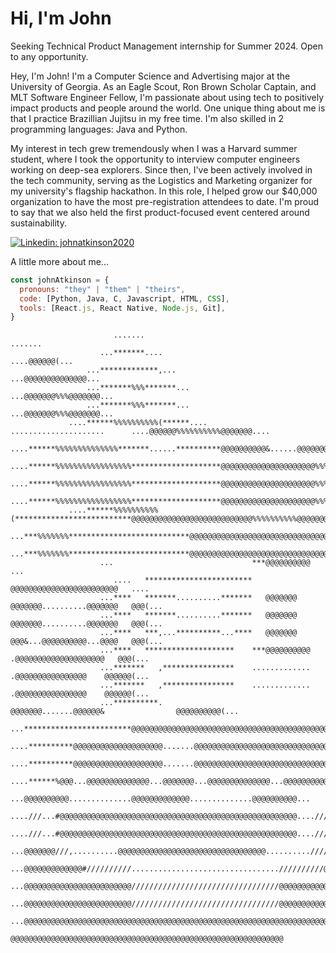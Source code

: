 # Hi, I'm John

Seeking Technical Product Management internship for Summer 2024. Open to any opportunity.

Hey, I'm John! I'm a Computer Science and Advertising major at the University of Georgia. As an Eagle Scout, Ron Brown Scholar Captain, and MLT Software Engineer Fellow, I'm passionate about using tech to positively impact products and people around the world.  One unique thing about me is that I practice Brazillian Jujitsu in my free time. I'm also skilled in 2 programming languages: Java and Python.

My interest in tech grew tremendously when I was a Harvard summer student, where I took the opportunity to interview computer engineers working on deep-sea explorers. Since then, I've been actively involved in the tech community, serving as the Logistics and Marketing organizer for my university's flagship hackathon. In this role, I helped grow our $40,000 organization to have the most pre-registration attendees to date. I'm proud to say that we also held the first product-focused event centered around sustainability.

[![Linkedin: johnatkinson2020](https://img.shields.io/badge/-johnatkinson2020-blue?style=flat-square&logo=Linkedin&logoColor=white&link=https://www.linkedin.com/in/johnatkinson2020/)](https://www.linkedin.com/in/johnatkinson2020/)

A little more about me...  

```javascript
const johnAtkinson = {
  pronouns: "they" | "them" | "theirs",
  code: [Python, Java, C, Javascript, HTML, CSS],
  tools: [React.js, React Native, Node.js, Git],
}
```





                           .......                                                             .......                          
                        ...*******....                                                     ....@@@@@@(...                       
                     ...*************,...                                               ...@@@@@@@@@@@@@@...                    
                     ...*******%%%*******...                                         ...@@@@@@@%%%@@@@@@@...                    
                     ...*******%%%*******...                                         ...@@@@@@@%%%@@@@@@@...                    
                 ....******%%%%%%%%%%(******....      .....................      ....@@@@@@%%%%%%%%%%@@@@@@@....                
                 ....******%%%%%%%%%%%%%%*******......**********@@@@@@@@@@&......@@@@@@@%%%%%%%%%%%%%@@@@@@@....                
                 ....******%%%%%%%%%%%%%%%%%********************@@@@@@@@@@@@@@@@@@@@@%%%%%%%%%%%%%%%%@@@@@@@....                
                 ....******%%%%%%%%%%%%%%%%%********************@@@@@@@@@@@@@@@@@@@@@%%%%%%%%%%%%%%%%@@@@@@@....                
                 ....******%%%%%%%%%%%%%%%%%********************@@@@@@@@@@@@@@@@@@@@@%%%%%%%%%%%%%%%%@@@@@@@....                
                 ....******%%%%%%%%%%(**************************@@@@@@@@@@@@@@@@@@@@@@@@@@@%%%%%%%%%%@@@@@@@....                
                     ...***%%%%%%%***************************@@@@@@@@@@@@@@@@@@@@@@@@@@@@@@@@@@%%%%%%@@@@...                    
                     ...***%%%%%%%***************************@@@@@@@@@@@@@@@@@@@@@@@@@@@@@@@@@@%%%%%%@@@@...                    
                        ...                               ***@@@@@@@@@@                               ...                       
                           ....   ************************             @@@@@@@@@@@@@@@@@@@@@@@@   ....                          
                        ...****   *******..........*******   @@@@@@@   @@@@@@@..........@@@@@@@   @@@(...                       
                        ...****   *******..........*******   @@@@@@@   @@@@@@@..........@@@@@@@   @@@(...                       
                        ...****   ***,...**********...****   @@@@@@@   @@@&...@@@@@@@@@@...@@@@   @@@(...                       
                        ...****   ********************    ***@@@@@@@@@@   .@@@@@@@@@@@@@@@@@@@@   @@@(...                       
                        ...*******   ,****************    .............   .@@@@@@@@@@@@@@@@    @@@@@@(...                       
                        ...*******   ,****************    .............   .@@@@@@@@@@@@@@@@    @@@@@@(...                       
                        ...**********.                @@@@@@@.......@@@@@@&                @@@@@@@@@@(...                       
                        ...************************@@@@@@@@@@@@@@@@@@@@@@@@@@@@@@@@@@@@@@@@@@@@@@@@@@(...                       
                           ....**********@@@@@@@@@@@@@@@@@@@@.......@@@@@@@@@@@@@@@@@@@@@@@@@@@@@@....                          
                           ....**********@@@@@@@@@@@@@@@@@@@@.......@@@@@@@@@@@@@@@@@@@@@@@@@@@@@@....                          
                           ....******%@@@...@@@@@@@@@@@@@@...@@@@@@@...@@@@@@@@@@@@@@...@@@@@@@@@@....                          
                               ...@@@@@@@@@@..............@@@@@@@@@@@@@..............@@@@@@@@@@...                              
                           ....///...#@@@@@@@@@@@@@@@@@@@@@@@@@@@@@@@@@@@@@@@@@@@@@@@@@@@@@....///....                          
                           ....///...#@@@@@@@@@@@@@@@@@@@@@@@@@@@@@@@@@@@@@@@@@@@@@@@@@@@@@....///....                          
                        ...@@@@@@@///,..........@@@@@@@@@@@@@@@@@@@@@@@@@@@@@@@@@..........////@@@@@@(...                       
                     ...@@@@@@@@@@@@@#//////////.................................//////////@@@@@@@@@@@@@@...                    
                     ...@@@@@@@@@@@@@@@@@@@@@@@@/////////////////////////////////@@@@@@@@@@@@@@@@@@@@@@@@...                    
                     ...@@@@@@@@@@@@@@@@@@@@@@@@/////////////////////////////////@@@@@@@@@@@@@@@@@@@@@@@@...                    
                     ...@@@@@@@@@@@@@@@@@@@@@@@@@@@@@@@@@@@@@@@@@@@@@@@@@@@@@@@@@@@@@@@@@@@@@@@@@@@@@@@@@...                    
                                  @@@@@@@@@@@@@@@@@@@@@@@@@@@@@@@@@@@@@@@@@@@@@@@@@@@@@@@@@@@@@                                 
